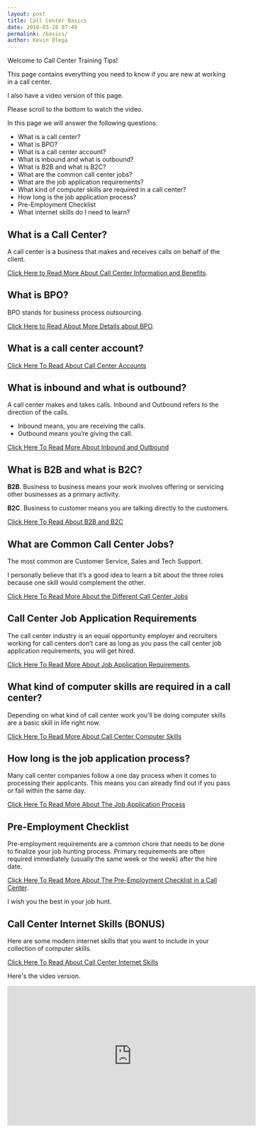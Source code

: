```yaml
--- 
layout: post
title: Call Center Basics
date: 2018-03-28 07:49
permalink: /basics/
author: Kevin Olega 
--- 
```

Welcome to Call Center Training Tips!

This page contains everything you need to know if you are new at working in a call center.

I also have a video version of this page. 

Please scroll to the bottom to watch the video.

In this page we will answer the following questions:

- What is a call center?
- What is BPO?
- What is a call center account?
- What is inbound and what is outbound?
- What is B2B and what is B2C?
- What are the common call center jobs?
- What are the job application requirements?
- What kind of computer skills are required in a call center?
- How long is the job application process?
- Pre-Employment Checklist
- What internet skills do I need to learn?

## What is a Call Center?

A call center is a business that makes and receives calls on behalf of the client.

[Click Here to Read More About Call Center Information and Benefits](https://callcentertrainingtips.com/call-center-definition/).

## What is BPO?

BPO stands for business process outsourcing.

[Click Here to Read About More Details about BPO](https://callcentertrainingtips.com/bpo-definition/).

## What is a call center account?

[Click Here To Read About Call Center Accounts](https://callcentertrainingtips.com/call-center-account/)

## What is inbound and what is outbound?

A call center makes and takes calls. Inbound and Outbound refers to the direction of the calls.

- Inbound means, you are receiving the calls.
- Outbound means you’re giving the call.

[Click Here To Read More About Inbound and Outbound](https://callcentertrainingtips.com/inbound-outbound/)

## What is B2B and what is B2C?

**B2B**. Business to business means your work involves offering or servicing other businesses as a primary activity.

**B2C**. Business to customer means you are talking directly to the customers.

[Click Here To Read About B2B and B2C](https://callcentertrainingtips.com/B2B-B2C/)

## What are Common Call Center Jobs?

The most common are Customer Service, Sales and Tech Support.

I personally believe that it’s a good idea to learn a bit about the three roles because one skill would complement the other.

[Click Here To Read More About the Different Call Center Jobs](https://callcentertrainingtips.com/cc-jobs)

## Call Center Job Application Requirements

The call center industry is an equal opportunity employer and recruiters working for call centers don’t care as long as you pass the call center job application requirements, you will get hired.

[Click Here To Read More About Job Application Requirements](https://callcentertrainingtips.com/basic-requirements/).

## What kind of computer skills are required in a call center?

Depending on what kind of call center work you’ll be doing computer skills are a basic skill in life right now. 

[Click Here To Read More About Call Center Computer Skills](https://callcentertrainingtips.com/computer-skills/)

## How long is the job application process?

Many call center companies follow a one day process when it comes to processing their applicants. This means you can already find out if you pass or fail within the same day. 

[Click Here To Read More About The Job Application Process](https://callcentertrainingtips.com/long-process/)

## Pre-Employment Checklist

Pre-employment requirements are a common chore that needs to be done to finalize your job hunting process. Primary requirements are often required immediately (usually the same week or the week) after the  hire date.

[Click Here To Read More About The Pre-Employment Checklist in a Call Center](https://callcentertrainingtips.com/employment-checklist/).

I wish you the best in your job hunt.

## Call Center Internet Skills (BONUS)

Here are some modern internet skills that you want to include in your collection of computer skills.

[Click Here To Read About Call Center Internet Skills](https://callcentertrainingtips.com/internet-skills/)

Here's the video version.

<iframe width="560" height="315" src="https://www.youtube.com/embed/w3uha9dioDw" frameborder="0" allow="autoplay; encrypted-media" allowfullscreen></iframe>